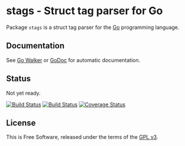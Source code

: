 stags - Struct tag parser for Go
================================

Package `stags` is a struct tag parser for the [Go](http://golang.org)
programming language.


## Documentation

See [Go Walker](http://gowalker.org/github.com/jmcvetta/stags) or
[GoDoc](http://godoc.org/github.com/jmcvetta/stags) for automatic
documentation.


## Status

Not yet ready.


[![Build Status](https://travis-ci.org/jmcvetta/stags.png)](https://travis-ci.org/jmcvetta/stags)
[![Build Status](https://drone.io/github.com/jmcvetta/stags/status.png)](https://drone.io/github.com/jmcvetta/stags/latest)
[![Coverage Status](https://coveralls.io/repos/jmcvetta/stags/badge.png?branch=master)](https://coveralls.io/r/jmcvetta/stags)


## License

This is Free Software, released under the terms of the [GPL
v3](http://www.gnu.org/copyleft/gpl.html).

